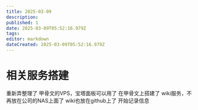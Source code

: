 ```yaml
---
title: 2025-03-09
description: 
published: 1
date: 2025-03-09T05:52:16.979Z
tags: 
editor: markdown
dateCreated: 2025-03-09T05:52:16.979Z
---
```


# 相关服务搭建
重新弄整理了 甲骨文的VPS，宝塔面板可以用了
在甲骨文上搭建了 wiki服务，不再放在公司的NAS上面了
wiki也放在github上了
开始记录信息

